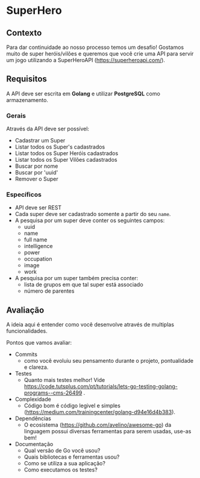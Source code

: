# SuperHero

## Contexto
Para dar continuidade ao nosso processo temos um desafio! Gostamos muito de super heróis/vilões e queremos que você crie uma API para servir um jogo utilizando a SuperHeroAPI (https://superheroapi.com/).

## Requisitos

A API deve ser escrita em **Golang** e utilizar **PostgreSQL** como armazenamento.

### Gerais
Através da API deve ser possível:
- Cadastrar um Super
- Listar todos os Super's cadastrados
- Listar todos os Super Heróis cadastrados
- Listar todos os Super Vilões cadastrados
- Buscar por nome
- Buscar por 'uuid'
- Remover o Super

### Específicos
- API deve ser REST
- Cada super deve ser cadastrado somente a partir do seu `name`.
- A pesquisa por um super deve conter os seguintes campos: 
    - uuid
    - name
    - full name
    - intelligence
    - power
    - occupation
    - image
    - work
- A pesquisa por um super também precisa conter:
    - lista de grupos em que tal super está associado
    - número de parentes

## Avaliação
A ideia aqui é entender como você desenvolve através de multiplas funcionalidades.

Pontos que vamos avaliar:
- Commits 
    - como você evoluiu seu pensamento durante o projeto, pontualidade e clareza.
- Testes 
    - Quanto mais testes melhor! Vide https://code.tutsplus.com/pt/tutorials/lets-go-testing-golang-programs--cms-26499 .
- Complexidade
    - Código bom é código legivel e simples (https://medium.com/trainingcenter/golang-d94e16d4b383).
- Dependências
    - O ecosistema (https://github.com/avelino/awesome-go) da linguagem possui diversas ferramentas para serem usadas, use-as bem!
- Documentação
    - Qual versão de Go você usou?
    - Quais bibliotecas e ferramentas usou?
    - Como se utiliza a sua aplicação?
    - Como executamos os testes?
